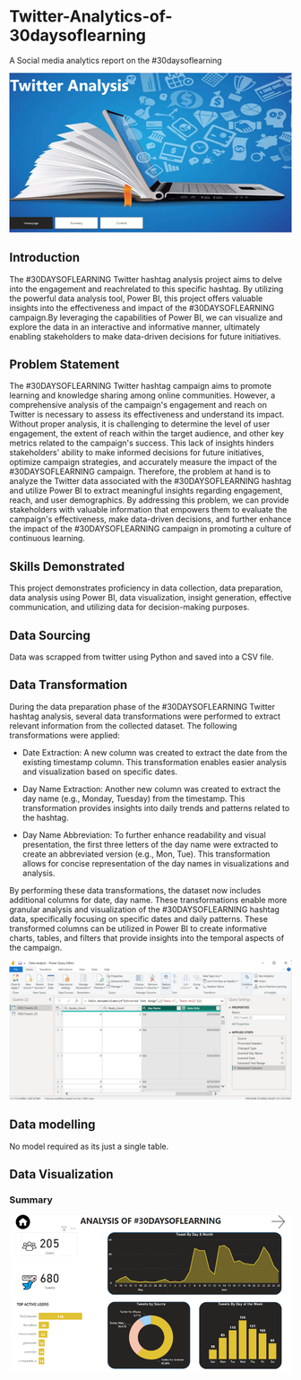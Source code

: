 # Twitter-Analytics-of-30daysoflearning
A Social media analytics report on the #30daysoflearning


![](Homepage.png)

## Introduction
The #30DAYSOFLEARNING Twitter hashtag analysis project aims to delve into the engagement and reachrelated to this specific hashtag. By utilizing the powerful data analysis tool, Power BI, this project offers valuable insights into the effectiveness and impact of the #30DAYSOFLEARNING campaign.By leveraging the capabilities of Power BI, we can visualize and explore the data in an interactive and informative manner, ultimately enabling stakeholders to make data-driven decisions for future initiatives. 

## Problem Statement
The #30DAYSOFLEARNING Twitter hashtag campaign aims to promote learning and knowledge sharing among online communities. However, a comprehensive analysis of the campaign's engagement and reach on Twitter is necessary to assess its effectiveness and understand its impact. Without proper analysis, it is challenging to determine the level of user engagement, the extent of reach within the target audience, and other key metrics related to the campaign's success. This lack of insights hinders stakeholders' ability to make informed decisions for future initiatives, optimize campaign strategies, and accurately measure the impact of the #30DAYSOFLEARNING campaign. Therefore, the problem at hand is to analyze the Twitter data associated with the #30DAYSOFLEARNING hashtag and utilize Power BI to extract meaningful insights regarding engagement, reach, and user demographics. By addressing this problem, we can provide stakeholders with valuable information that empowers them to evaluate the campaign's effectiveness, make data-driven decisions, and further enhance the impact of the #30DAYSOFLEARNING campaign in promoting a culture of continuous learning.

## Skills Demonstrated 
This project demonstrates proficiency in data collection, data preparation, data analysis using Power BI, data visualization, insight generation, effective communication, and utilizing data for decision-making purposes.

## Data Sourcing
Data was scrapped from twitter using Python and saved into a CSV file.

## Data Transformation
During the data preparation phase of the #30DAYSOFLEARNING Twitter hashtag analysis, several data transformations were performed to extract relevant information from the collected dataset. The following transformations were applied:

- Date Extraction: A new column was created to extract the date from the existing timestamp column. This transformation enables easier analysis and visualization based on specific dates.

- Day Name Extraction: Another new column was created to extract the day name (e.g., Monday, Tuesday) from the timestamp. This transformation provides insights into daily trends and patterns related to the hashtag.

- Day Name Abbreviation: To further enhance readability and visual presentation, the first three letters of the day name were extracted to create an abbreviated version (e.g., Mon, Tue). This transformation allows for concise representation of the day names in visualizations and analysis.

By performing these data transformations, the dataset now includes additional columns for date, day name. These transformations enable more granular analysis and visualization of the #30DAYSOFLEARNING hashtag data, specifically focusing on specific dates and daily patterns. These transformed columns can be utilized in Power BI to create informative charts, tables, and filters that provide insights into the temporal aspects of the campaign.

![](Transformations.png)

## Data modelling
No model required as its just a single table.

## Data Visualization

### Summary
![](SummaryPage.png)
